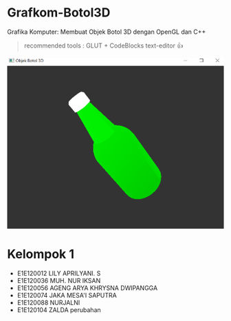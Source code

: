 # Grafkom-Botol3D

Grafika Komputer: Membuat Objek Botol 3D dengan OpenGL dan C++
> recommended tools : GLUT + CodeBlocks text-editor :+1:

![gambar](https://github.com/iccangji/Grafkom-Botol3D/blob/main/capture.png)
 # Kelompok 1
- E1E120012	LILY APRILYANI. S
- E1E120036	MUH. NUR IKSAN
- E1E120056	AGENG ARYA KHRYSNA DWIPANGGA
- E1E120074	JAKA MESA'I SAPUTRA
- E1E120088	NURJALNI
- E1E120104	ZALDA
perubahan